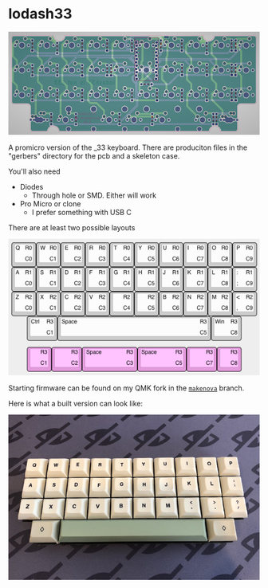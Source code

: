 # lodash33
![layers](./docs/layers.png "layers")

A promicro version of the _33 keyboard.  There are produciton files in the "gerbers" directory for the pcb and a skeleton case.

You'll also need

* Diodes
  * Through hole or SMD. Either will work
* Pro Micro or clone
  * I prefer something with USB C

There are at least two possible layouts

![KLE Diagram](./docs/kle.png "KLE Diagram")


Starting firmware can be found on my QMK fork in the [`makenova`](https://github.com/makenova/qmk_firmware/tree/makenova/keyboards/makenova/lodash33) branch.

Here is what a built version can look like:  

![built](./docs/lodash33_built.jpg "built")
